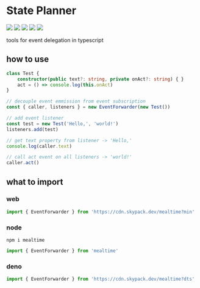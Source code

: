 # State Planner
[![](https://badgen.net/packagephobia/install/mealtime?icon=npm&label&color=black&scale=1.3)](https://www.npmjs.com/package/mealtime) [![](https://badgen.net/npm/types/tslib?icon=typescript&label&color=black&scale=1.3)](https://github.com/domrally/mealtime/blob/main/code/context.d.ts) [![](https://badgen.net/badge/license/Fair?color=grey&scale=1.3)](https://github.com/domrally/mealtime/blob/main/LICENSE) [![](https://badgen.net/github/tag/domrally/mealtime?icon=git&label&color=grey&scale=1.3)](https://github.com/domrally/mealtime/releases) [![](https://badgen.net/github/status/domrally/mealtime?icon=github&label&color=black&scale=1.3)](https://github.com/domrally/mealtime/actions)

tools for event delegation in typescript

## how to use

```ts
class Test {
    constructor(public text?: string, private onAct?: string) { }
    act = () => console.log(this.onAct)
}

// decouple event emmission from event subscription
const { caller, listeners } = new EventForwarder(new Test())

// add event listener
const test = new Test('Hello,', 'world!')
listeners.add(test)

// get text property from listener -> 'Hello,'
console.log(caller.text)

// call act event on all listeners -> 'world!'
caller.act()

```

## what to import

### web
```js
import { EventForwarder } from 'https://cdn.skypack.dev/mealtime?min'
```

### node
```
npm i mealtime
```
```js
import { EventForwarder } from 'mealtime'
```

### deno
```ts
import { EventForwarder } from 'https://cdn.skypack.dev/mealtime?dts'
```
